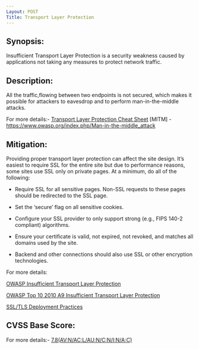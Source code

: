 ```yaml
---
Layout: POST
Title: Transport Layer Protection
---
```

<!---
TLS
-->
Synopsis:
------------------
Insufficient Transport Layer Protection is a security weakness caused by applications not taking any measures to protect network traffic.

Description:
----------------------
All the traffic,flowing between two endpoints is not secured, which makes it possible for attackers to eavesdrop and to perform man-in-the-middle attacks.

For more details:- [Transport Layer Protection Cheat Sheet](https://www.owasp.org/index.php/Transport_Layer_Protection_Cheat_Sheet)
[MITM] - https://www.owasp.org/index.php/Man-in-the-middle_attack 

Mitigation:
---------------
Providing proper transport layer protection can affect the site design. It’s easiest to require SSL for the entire site but due to performance reasons, some sites use SSL only on private pages. At a minimum, do all of the following:

- Require SSL for all sensitive pages. Non-SSL requests to these pages should be redirected to the SSL page.

- Set the ‘secure’ flag on all sensitive cookies.

- Configure your SSL provider to only support strong (e.g., FIPS 140-2 compliant) algorithms.

- Ensure your certificate is valid, not expired, not revoked, and matches all domains used by the site.

- Backend and other connections should also use SSL or other encryption technologies.

For more details: 

[OWASP Insufficient Transport Layer Protection](https://www.owasp.org/index.php/OWASP_Periodic_Table_of_Vulnerabilities_-_Insufficient_Transport_Layer_Protection) 

[OWASP Top 10 2010 A9 Insufficient Transport Layer Protection](https://www.owasp.org/index.php/Top_10_2010-A9-Insufficient_Transport_Layer_Protection) 

[SSL/TLS Deployment Practices](https://www.ssllabs.com/projects/best-practices/index.html)

CVSS Base Score:
----------------------------
For more details:- [7.8(AV:N/AC:L/AU:N/C:N/I:N/A:C)](http://nvd.nist.gov/cvss.cfm?vector=%28AV:N/AC:L/AU:N/C:N/I:N/A:C%29&version=2.0) 

